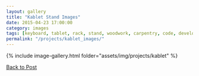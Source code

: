 ```yaml
---
layout: gallery
title: "Kablet Stand Images"
date: 2015-04-23 17:00:00
category: images
tags: [keyboard, tablet, rack, stand, woodwork, carpentry, code, development, SSH]
permalink: "/projects/kablet_images/"
---
```




 {% include image-gallery.html folder="assets/img/projects/kablet" %}

  <a href="/projects/kablet/">Back to Post</a>

